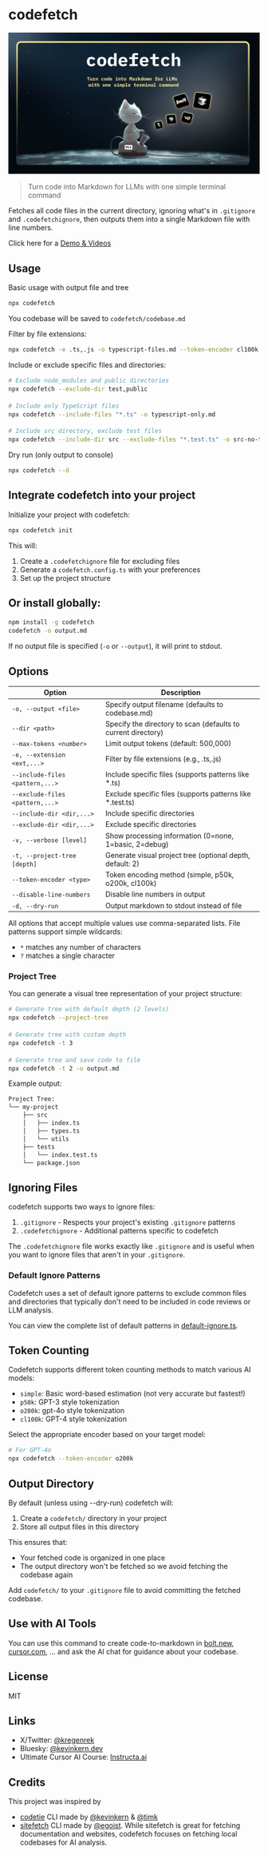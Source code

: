 # codefetch

![Codefetch Cover](/public/cover.jpeg)

>Turn code into Markdown for LLMs with one simple terminal command


Fetches all code files in the current directory, ignoring what's in `.gitignore` and `.codefetchignore`, then outputs them into a single Markdown file with line numbers.

Click here for a [Demo & Videos](https://x.com/kregenrek/status/1878487131099898269)

## Usage
Basic usage with output file and tree
```bash
npx codefetch
```

You codebase will be saved to `codefetch/codebase.md`

Filter by file extensions:
```bash
npx codefetch -e .ts,.js -o typescript-files.md --token-encoder cl100k
```

Include or exclude specific files and directories:
```bash
# Exclude node_modules and public directories
npx codefetch --exclude-dir test,public

# Include only TypeScript files
npx codefetch --include-files "*.ts" -o typescript-only.md

# Include src directory, exclude test files
npx codefetch --include-dir src --exclude-files "*.test.ts" -o src-no-tests.md
```

Dry run (only output to console)
```bash
npx codefetch --d
```

## Integrate codefetch into your project

Initialize your project with codefetch:

```bash
npx codefetch init
```

This will:
1. Create a `.codefetchignore` file for excluding files
2. Generate a `codefetch.config.ts` with your preferences
3. Set up the project structure

## Or install globally:
```bash
npm install -g codefetch
codefetch -o output.md
```

If no output file is specified (`-o` or `--output`), it will print to stdout.

## Options

| Option | Description |
|--------|-------------|
| `-o, --output <file>` | Specify output filename (defaults to codebase.md) |
| `--dir <path>` | Specify the directory to scan (defaults to current directory) |
| `--max-tokens <number>` | Limit output tokens (default: 500,000) |
| `-e, --extension <ext,...>` | Filter by file extensions (e.g., .ts,.js) |
| `--include-files <pattern,...>` | Include specific files (supports patterns like *.ts) |
| `--exclude-files <pattern,...>` | Exclude specific files (supports patterns like *.test.ts) |
| `--include-dir <dir,...>` | Include specific directories |
| `--exclude-dir <dir,...>` | Exclude specific directories |
| `-v, --verbose [level]` | Show processing information (0=none, 1=basic, 2=debug) |
| `-t, --project-tree [depth]` | Generate visual project tree (optional depth, default: 2) |
| `--token-encoder <type>` | Token encoding method (simple, p50k, o200k, cl100k) |
| `--disable-line-numbers` | Disable line numbers in output |
| `-d, --dry-run` | Output markdown to stdout instead of file |

All options that accept multiple values use comma-separated lists. File patterns support simple wildcards:
- `*` matches any number of characters
- `?` matches a single character

### Project Tree

You can generate a visual tree representation of your project structure:

```bash
# Generate tree with default depth (2 levels)
npx codefetch --project-tree

# Generate tree with custom depth
npx codefetch -t 3

# Generate tree and save code to file
npx codefetch -t 2 -o output.md
```

Example output:
```
Project Tree:
└── my-project
    ├── src
    │   ├── index.ts
    │   ├── types.ts
    │   └── utils
    ├── tests
    │   └── index.test.ts
    └── package.json
```

## Ignoring Files

codefetch supports two ways to ignore files:

1. `.gitignore` - Respects your project's existing `.gitignore` patterns
2. `.codefetchignore` - Additional patterns specific to codefetch

The `.codefetchignore` file works exactly like `.gitignore` and is useful when you want to ignore files that aren't in your `.gitignore`. 

### Default Ignore Patterns

Codefetch uses a set of default ignore patterns to exclude common files and directories that typically don't need to be included in code reviews or LLM analysis. 

You can view the complete list of default patterns in [default-ignore.ts](src/default-ignore.ts).

## Token Counting

Codefetch supports different token counting methods to match various AI models:

- `simple`: Basic word-based estimation (not very accurate but fastest!)
- `p50k`: GPT-3 style tokenization
- `o200k`: gpt-4o style tokenization  
- `cl100k`: GPT-4 style tokenization

Select the appropriate encoder based on your target model:

```bash
# For GPT-4o
npx codefetch --token-encoder o200k
```

## Output Directory

By default (unless using --dry-run) codefetch will:
1. Create a `codefetch/` directory in your project
2. Store all output files in this directory

This ensures that:
- Your fetched code is organized in one place
- The output directory won't be fetched so we avoid fetching the codebase again

Add `codefetch/` to your `.gitignore` file to avoid committing the fetched codebase. 

## Use with AI Tools

You can use this command to create code-to-markdown in [bolt.new](https://bolt.new), [cursor.com](https://cursor.com), ... and ask the AI chat for guidance about your codebase. 


## License

MIT 


## Links

- X/Twitter: [@kregenrek](https://x.com/kregenrek)
- Bluesky: [@kevinkern.dev](https://bsky.app/profile/kevinkern.dev)
- Ultimate Cursor AI Course: [Instructa.ai](https://www.instructa.ai/en/cursor-ai)

## Credits

This project was inspired by 

* [codetie](https://github.com/codetie-ai/codetie) CLI made by [@kevinkern](https://github.com/regenrek) & [@timk](https://github.com/KerneggerTim)
* [sitefetch](https://github.com/egoist/sitefetch) CLI made by [@egoist](https://github.com/egoist). While sitefetch is great for fetching documentation and websites, codefetch focuses on fetching local codebases for AI analysis.